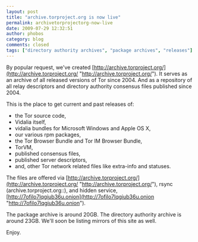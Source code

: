 ```yaml
---
layout: post
title: "archive.torproject.org is now live"
permalink: archivetorprojectorg-now-live
date: 2009-07-29 12:32:51
author: phobos
category: blog
comments: closed
tags: ["directory authority archives", "package archives", "releases"]
---
```


By popular request, we've created [http://archive.torproject.org/](http://archive.torproject.org/ "http://archive.torproject.org/"). It serves as an archive of all released versions of Tor since 2004. And as a repository of all relay descriptors and directory authority consensus files published since 2004.

This is the place to get current and past releases of:

-   the Tor source code,
-   Vidalia itself,
-   vidalia bundles for Microsoft Windows and Apple OS X,
-   our various rpm packages,
-   the Tor Browser Bundle and Tor IM Browser Bundle,
-   TorVM,
-   published consensus files,
-   published server descriptors,
-   and, other Tor network related files like extra-info and statuses.

The files are offered via [http://archive.torproject.org/](http://archive.torproject.org/ "http://archive.torproject.org/"), rsync (archive.torproject.org::), and hidden service, [http://7ofilo7lqgiub36u.onion](http://7ofilo7lqgiub36u.onion "http://7ofilo7lqgiub36u.onion").

The package archive is around 20GB. The directory authority archive is around 23GB. We'll soon be listing mirrors of this site as well.

Enjoy.
